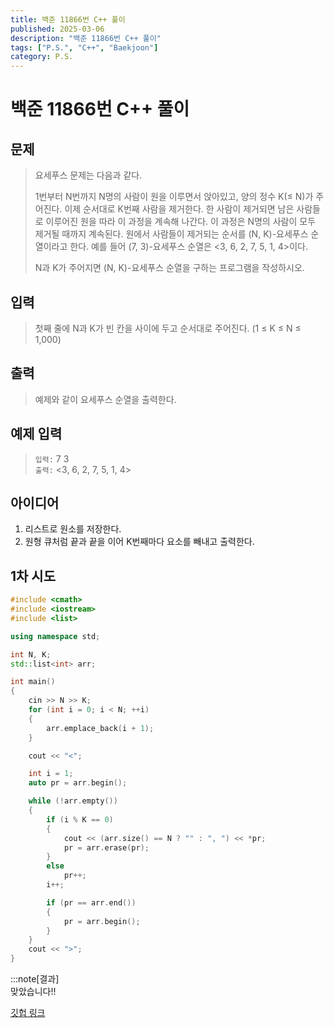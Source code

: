 ```yaml
---
title: 백준 11866번 C++ 풀이
published: 2025-03-06
description: "백준 11866번 C++ 풀이"
tags: ["P.S.", "C++", "Baekjoon"]
category: P.S.
---
```


# 백준 11866번 C++ 풀이

## 문제 

> 요세푸스 문제는 다음과 같다.
> 
> 1번부터 N번까지 N명의 사람이 원을 이루면서 앉아있고, 양의 정수 K(≤ N)가 주어진다. 이제 순서대로 K번째 사람을 제거한다. 한 사람이 제거되면 남은 사람들로 이루어진 원을 따라 이 과정을 계속해 나간다. 이 과정은 N명의 사람이 모두 제거될 때까지 계속된다. 원에서 사람들이 제거되는 순서를 (N, K)-요세푸스 순열이라고 한다. 예를 들어 (7, 3)-요세푸스 순열은 <3, 6, 2, 7, 5, 1, 4>이다.
> 
> N과 K가 주어지면 (N, K)-요세푸스 순열을 구하는 프로그램을 작성하시오.

## 입력

> 첫째 줄에 N과 K가 빈 칸을 사이에 두고 순서대로 주어진다. (1 ≤ K ≤ N ≤ 1,000)

## 출력

> 예제와 같이 요세푸스 순열을 출력한다.

## 예제 입력

> `입력:` 7 3  
> `출력:` <3, 6, 2, 7, 5, 1, 4>

## 아이디어

1. 리스트로 원소를 저장한다. 
2. 원형 큐처럼 끝과 끝을 이어 K번째마다 요소를 빼내고 출력한다.

## 1차 시도

```cpp
#include <cmath>
#include <iostream>
#include <list>

using namespace std;

int N, K;
std::list<int> arr;

int main()
{
    cin >> N >> K;
    for (int i = 0; i < N; ++i)
    {
        arr.emplace_back(i + 1);
    }

    cout << "<";

    int i = 1;
    auto pr = arr.begin();

    while (!arr.empty())
    {
        if (i % K == 0)
        {
            cout << (arr.size() == N ? "" : ", ") << *pr;
            pr = arr.erase(pr);
        }
        else
            pr++;
        i++;

        if (pr == arr.end())
        {
            pr = arr.begin();
        }
    }
    cout << ">";
}
```


:::note[결과]  
맞았습니다!!


[깃헙 링크](https://github.com/Ushio-Hayase/Baekjoon/tree/main/%EB%B0%B1%EC%A4%80/Silver/11866.%E2%80%85%EC%9A%94%EC%84%B8%ED%91%B8%EC%8A%A4%E2%80%85%EB%AC%B8%EC%A0%9C%E2%80%850)